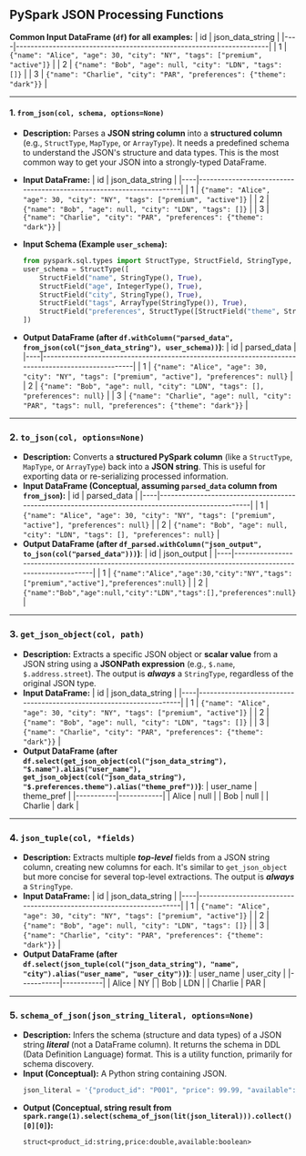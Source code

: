 ## PySpark JSON Processing Functions
**Common Input DataFrame (`df`) for all examples:**
| id | json\_data\_string |
|----|---------------------------------------------------------------------|
| 1  | `{"name": "Alice", "age": 30, "city": "NY", "tags": ["premium", "active"]}` |
| 2  | `{"name": "Bob", "age": null, "city": "LDN", "tags": []}` |
| 3  | `{"name": "Charlie", "city": "PAR", "preferences": {"theme": "dark"}}` |

-----
#### 1\. `from_json(col, schema, options=None)`
  * **Description:** Parses a **JSON string column** into a **structured column** (e.g., `StructType`, `MapType`, or `ArrayType`). It needs a predefined schema to understand the JSON's structure and data types. This is the most common way to get your JSON into a strongly-typed DataFrame.
  * **Input DataFrame:**
    | id | json\_data\_string |
    |----|---------------------------------------------------------------------|
    | 1  | `{"name": "Alice", "age": 30, "city": "NY", "tags": ["premium", "active"]}` |
    | 2  | `{"name": "Bob", "age": null, "city": "LDN", "tags": []}` |
    | 3  | `{"name": "Charlie", "city": "PAR", "preferences": {"theme": "dark"}}` |

  * **Input Schema (Example `user_schema`):**
    ```python
    from pyspark.sql.types import StructType, StructField, StringType, IntegerType, ArrayType
    user_schema = StructType([
        StructField("name", StringType(), True),
        StructField("age", IntegerType(), True),
        StructField("city", StringType(), True),
        StructField("tags", ArrayType(StringType()), True),
        StructField("preferences", StructType([StructField("theme", StringType(), True)]), True)
    ])
    ```
  * **Output DataFrame (after `df.withColumn("parsed_data", from_json(col("json_data_string"), user_schema))`)**:
    | id | parsed\_data |
    |----|---------------------------------------------------------------------------------------------------|
    | 1  | `{"name": "Alice", "age": 30, "city": "NY", "tags": ["premium", "active"], "preferences": null}` |
    | 2  | `{"name": "Bob", "age": null, "city": "LDN", "tags": [], "preferences": null}` |
    | 3  | `{"name": "Charlie", "age": null, "city": "PAR", "tags": null, "preferences": {"theme": "dark"}}` |
-----
### 2\. `to_json(col, options=None)`
  * **Description:** Converts a **structured PySpark column** (like a `StructType`, `MapType`, or `ArrayType`) back into a **JSON string**. This is useful for exporting data or re-serializing processed information.
  * **Input DataFrame (Conceptual, assuming `parsed_data` column from `from_json`):**
    | id | parsed\_data |
    |----|---------------------------------------------------------------------------------------------------|
    | 1  | `{"name": "Alice", "age": 30, "city": "NY", "tags": ["premium", "active"], "preferences": null}` |
    | 2  | `{"name": "Bob", "age": null, "city": "LDN", "tags": [], "preferences": null}` |
  * **Output DataFrame (after `df_parsed.withColumn("json_output", to_json(col("parsed_data")))`)**:
    | id | json\_output |
    |----|-------------------------------------------------------------------------------------------------------------|
    | 1  | `{"name":"Alice","age":30,"city":"NY","tags":["premium","active"],"preferences":null}` |
    | 2  | `{"name":"Bob","age":null,"city":"LDN","tags":[],"preferences":null}` |
-----
### 3\. `get_json_object(col, path)`
  * **Description:** Extracts a specific JSON object or **scalar value** from a JSON string using a **JSONPath expression** (e.g., `$.name`, `$.address.street`). The output is ***always*** a `StringType`, regardless of the original JSON type.
  * **Input DataFrame:**
    | id | json\_data\_string |
    |----|---------------------------------------------------------------------|
    | 1  | `{"name": "Alice", "age": 30, "city": "NY", "tags": ["premium", "active"]}` |
    | 2  | `{"name": "Bob", "age": null, "city": "LDN", "tags": []}` |
    | 3  | `{"name": "Charlie", "city": "PAR", "preferences": {"theme": "dark"}}` |
  * **Output DataFrame (after `df.select(get_json_object(col("json_data_string"), "$.name").alias("user_name"), get_json_object(col("json_data_string"), "$.preferences.theme").alias("theme_pref"))`)**:
    | user\_name | theme\_pref |
    |-----------|------------|
    | Alice     | null       |
    | Bob       | null       |
    | Charlie   | dark       |
-----
### 4\. `json_tuple(col, *fields)`
  * **Description:** Extracts multiple ***top-level*** fields from a JSON string column, creating new columns for each. It's similar to `get_json_object` but more concise for several top-level extractions. The output is ***always*** a `StringType`.
  * **Input DataFrame:**
    | id | json\_data\_string |
    |----|---------------------------------------------------------------------|
    | 1  | `{"name": "Alice", "age": 30, "city": "NY", "tags": ["premium", "active"]}` |
    | 2  | `{"name": "Bob", "age": null, "city": "LDN", "tags": []}` |
    | 3  | `{"name": "Charlie", "city": "PAR", "preferences": {"theme": "dark"}}` |
  * **Output DataFrame (after `df.select(json_tuple(col("json_data_string"), "name", "city").alias("user_name", "user_city"))`)**:
    | user\_name | user\_city |
    |-----------|-----------|
    | Alice     | NY        |
    | Bob       | LDN       |
    | Charlie   | PAR       |
-----
### 5\. `schema_of_json(json_string_literal, options=None)`
  * **Description:** Infers the schema (structure and data types) of a JSON string ***literal*** (not a DataFrame column). It returns the schema in DDL (Data Definition Language) format. This is a utility function, primarily for schema discovery.
  * **Input (Conceptual):** A Python string containing JSON.
    ```python
    json_literal = '{"product_id": "P001", "price": 99.99, "available": true}'
    ```
  * **Output (Conceptual, string result from `spark.range(1).select(schema_of_json(lit(json_literal))).collect()[0][0]`):**
    ```
    struct<product_id:string,price:double,available:boolean>
    ```
